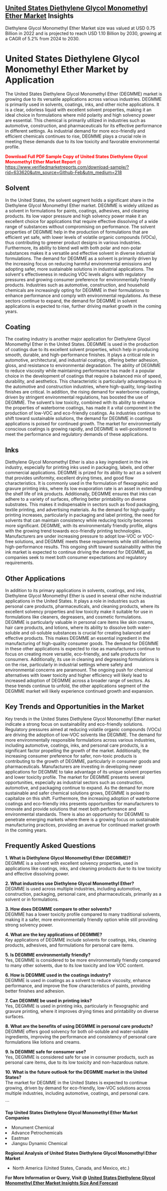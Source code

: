 <h2><a href="https://www.verifiedmarketreports.com/download-sample/?rid=633620&amp;utm_source=Github-Feb&amp;utm_medium=218" target="_blank">United States Diethylene Glycol Monomethyl Ether Market</a> Insights</h2><p>Diethylene Glycol Monomethyl Ether Market size was valued at USD 0.75 Billion in 2022 and is projected to reach USD 1.10 Billion by 2030, growing at a CAGR of 5.2% from 2024 to 2030.</p><p> <h1>United States Diethylene Glycol Monomethyl Ether Market by Application</h1> <p>The United States Diethylene Glycol Monomethyl Ether (DEGMME) market is growing due to its versatile applications across various industries. DEGMME is primarily used in solvents, coatings, inks, and other niche applications. It is a clear, odorless liquid with excellent solvent properties, making it an ideal choice in formulations where mild polarity and high solvency power are essential. This chemical is primarily utilized in industries such as automotive, construction, and pharmaceuticals for its effective performance in different settings. As industrial demand for more eco-friendly and efficient chemicals continues to rise, DEGMME plays a crucial role in meeting these demands due to its low toxicity and favorable environmental profile. <p><span class=""><span style="color: #ff0000;"><strong>Download Full PDF Sample Copy of United States Diethylene Glycol Monomethyl Ether Market Report</strong> @ </span><a href="https://www.verifiedmarketreports.com/download-sample/?rid=633620&amp;utm_source=Github-Feb&amp;utm_medium=218" target="_blank">https://www.verifiedmarketreports.com/download-sample/?rid=633620&amp;utm_source=Github-Feb&amp;utm_medium=218</a></span></p></p> <h2>Solvent</h2> <p>In the United States, the solvent segment holds a significant share in the Diethylene Glycol Monomethyl Ether market. DEGMME is widely utilized as a solvent in formulations for paints, coatings, adhesives, and cleaning products. Its low vapor pressure and high solvency power make it an excellent choice for applications that require effective dissolving of a wide range of substances without compromising on performance. The solvent properties of DEGMME help in the production of formulations that are efficient yet safe, with lower levels of volatile organic compounds (VOCs), thus contributing to greener product designs in various industries. Furthermore, its ability to blend well with both polar and non-polar substances makes it a versatile and effective solvent in diverse industrial formulations. The demand for DEGMME as a solvent is primarily driven by the increasing focus on reducing harmful environmental emissions and adopting safer, more sustainable solutions in industrial applications. The solvent's effectiveness in reducing VOC levels aligns with regulatory pressures and growing consumer preference for environmentally friendly products. Industries such as automotive, construction, and household chemicals are increasingly opting for DEGMME in their formulations to enhance performance and comply with environmental regulations. As these sectors continue to expand, the demand for DEGMME in solvent applications is expected to rise, further driving market growth in the coming years.</p> <h2>Coating</h2> <p>The coating industry is another major application for Diethylene Glycol Monomethyl Ether in the United States. DEGMME is used in the production of coatings due to its excellent solvent properties, which help in producing smooth, durable, and high-performance finishes. It plays a critical role in automotive, architectural, and industrial coatings, offering better adhesion, gloss, and resistance to environmental degradation. The ability of DEGMME to reduce viscosity while maintaining performance has made it a popular choice in the development of coatings that require a balanced mix of speed, durability, and aesthetics. This characteristic is particularly advantageous in the automotive and construction industries, where high-quality, long-lasting finishes are critical. In addition, the rising demand for waterborne coatings, driven by stringent environmental regulations, has boosted the use of DEGMME. The solvent’s low toxicity, combined with its ability to enhance the properties of waterborne coatings, has made it a vital component in the production of low-VOC and eco-friendly coatings. As industries continue to shift toward sustainable solutions, the demand for DEGMME in coatings applications is poised for continued growth. The market for environmentally conscious coatings is growing rapidly, and DEGMME is well-positioned to meet the performance and regulatory demands of these applications.</p> <h2>Inks</h2> <p>Diethylene Glycol Monomethyl Ether is also a key ingredient in the ink industry, especially for printing inks used in packaging, labels, and other commercial applications. DEGMME is prized for its ability to act as a solvent that provides uniformity, excellent drying times, and good flow characteristics. It is commonly used in the formulation of flexographic and gravure printing inks, where its low evaporation rate is an asset in extending the shelf life of ink products. Additionally, DEGMME ensures that inks can adhere to a variety of surfaces, offering better printability on diverse substrates. This makes it indispensable in sectors such as food packaging, textile printing, and advertising materials. As the demand for high-quality printing increases, particularly in packaging and label printing, the need for solvents that can maintain consistency while reducing toxicity becomes more significant. DEGMME, with its environmentally friendly profile, aligns with the growing trend towards eco-friendly printing technologies. Manufacturers are under increasing pressure to adopt low-VOC or VOC-free solutions, and DEGMME meets these requirements while still delivering high-performance results. This ongoing shift toward sustainability within the ink market is expected to continue driving the demand for DEGMME, as companies seek to meet both consumer expectations and regulatory requirements.</p> <h2>Other Applications</h2> <p>In addition to its primary applications in solvents, coatings, and inks, Diethylene Glycol Monomethyl Ether is used in several other niche industrial applications in the United States. It plays a role in industries such as personal care products, pharmaceuticals, and cleaning products, where its excellent solvency properties and low toxicity make it suitable for use in formulations like cleaners, degreasers, and cosmetic formulations. DEGMME is particularly valuable in personal care items like skin creams, hair care products, and lotions, where its ability to dissolve both water-soluble and oil-soluble substances is crucial for creating balanced and effective products. This makes DEGMME an essential ingredient in the manufacturing of high-quality consumer goods. The demand for DEGMME in these other applications is expected to rise as manufacturers continue to focus on creating more versatile, eco-friendly, and safe products for consumers. Additionally, its use in cleaning and degreasing formulations is on the rise, particularly in industrial settings where safety and environmental concerns are paramount. The ongoing push for chemical alternatives with lower toxicity and higher efficiency will likely lead to increased adoption of DEGMME across a broader range of sectors. As these trends continue to unfold, the other applications segment of the DEGMME market will likely experience continued growth and expansion.</p> <h2>Key Trends and Opportunities in the Market</h2> <p>Key trends in the United States Diethylene Glycol Monomethyl Ether market indicate a strong focus on sustainability and eco-friendly solutions. Regulatory pressures aimed at reducing volatile organic compounds (VOCs) are driving the adoption of low-VOC solvents like DEGMME. The demand for more environmentally responsible formulations across various industries, including automotive, coatings, inks, and personal care products, is a significant factor propelling the growth of the market. Additionally, the increasing consumer preference for safer, non-toxic products is contributing to the growth of DEGMME, particularly in consumer goods and pharmaceuticals. Manufacturers are investing in developing newer applications for DEGMME to take advantage of its unique solvent properties and lower toxicity profile. The market for DEGMME presents several opportunities, especially as industrial sectors such as construction, automotive, and packaging continue to expand. As the demand for more sustainable and safer chemical solutions grows, DEGMME is poised to capitalize on this shift. Furthermore, the increasing adoption of waterborne coatings and eco-friendly inks presents opportunities for manufacturers to innovate and provide solutions that meet both performance and environmental standards. There is also an opportunity for DEGMME to penetrate emerging markets where there is a growing focus on sustainable manufacturing practices, providing an avenue for continued market growth in the coming years.</p> <h2>Frequently Asked Questions</h2> <p><strong>1. What is Diethylene Glycol Monomethyl Ether (DEGMME)?</strong><br>DEGMME is a solvent with excellent solvency properties, used in applications like coatings, inks, and cleaning products due to its low toxicity and effective dissolving power.</p> <p><strong>2. What industries use Diethylene Glycol Monomethyl Ether?</strong><br>DEGMME is used across multiple industries, including automotive, construction, packaging, personal care, and pharmaceuticals, primarily as a solvent or in formulations.</p> <p><strong>3. How does DEGMME compare to other solvents?</strong><br>DEGMME has a lower toxicity profile compared to many traditional solvents, making it a safer, more environmentally friendly option while still providing strong solvency power.</p> <p><strong>4. What are the key applications of DEGMME?</strong><br>Key applications of DEGMME include solvents for coatings, inks, cleaning products, adhesives, and formulations for personal care items.</p> <p><strong>5. Is DEGMME environmentally friendly?</strong><br>Yes, DEGMME is considered to be more environmentally friendly compared to many other solvents, due to its low toxicity and low VOC content.</p> <p><strong>6. How is DEGMME used in the coatings industry?</strong><br>DEGMME is used in coatings as a solvent to reduce viscosity, enhance performance, and improve the flow characteristics of paints, providing better finishes and adhesion.</p> <p><strong>7. Can DEGMME be used in printing inks?</strong><br>Yes, DEGMME is used in printing inks, particularly in flexographic and gravure printing, where it improves drying times and printability on diverse surfaces.</p> <p><strong>8. What are the benefits of using DEGMME in personal care products?</strong><br>DEGMME offers good solvency for both oil-soluble and water-soluble ingredients, improving the performance and consistency of personal care formulations like lotions and creams.</p> <p><strong>9. Is DEGMME safe for consumer use?</strong><br>Yes, DEGMME is considered safe for use in consumer products, such as personal care items, due to its low toxicity and non-hazardous nature.</p> <p><strong>10. What is the future outlook for the DEGMME market in the United States?</strong><br>The market for DEGMME in the United States is expected to continue growing, driven by demand for eco-friendly, low-VOC solutions across multiple industries, including automotive, coatings, and personal care.</p> ```</p><p><strong>Top United States Diethylene Glycol Monomethyl Ether Market Companies</strong></p><div data-test-id=""><p><li>Monument Chemical</li><li> Advance Petrochemicals</li><li> Eastman</li><li> Jiangsu Dynamic Chemical</li></p><div><strong>Regional Analysis of&nbsp;United States Diethylene Glycol Monomethyl Ether Market</strong></div><ul><li dir="ltr"><p dir="ltr">North America&nbsp;(United States, Canada, and Mexico, etc.)</p></li></ul><p><strong>For More Information or Query, Visit @&nbsp;</strong><strong><a href="https://www.verifiedmarketreports.com/product/diethylene-glycol-monomethyl-ether-market/?utm_source=Github-Feb&amp;utm_medium=218" target="_blank">United States Diethylene Glycol Monomethyl Ether Market Insights Size And Forecast</a></strong></p></div>
